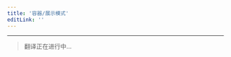 ```yaml
---
title: '容器/展示模式'
editLink: ''
---
```


<script setup>
import ArticleTitle from '../components/ArticleTitle.vue'
</script>

<article-title title="容器/展示模式" sub="从应用逻辑中分离视图以强制分离关注点" />

---

> 翻译正在进行中...
